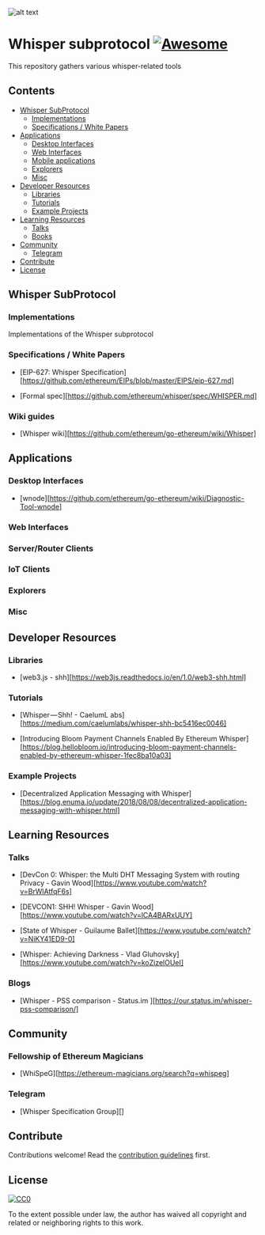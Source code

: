 ![alt text][logo]
# Whisper subprotocol [![Awesome](https://cdn.rawgit.com/sindresorhus/awesome/d7305f38d29fed78fa85652e3a63e154dd8e8829/media/badge.svg)](https://github.com/sindresorhus/awesome)

This repository gathers various whisper-related tools

## Contents

- [Whisper SubProtocol](#whisper-subprotocol)
  - [Implementations](#implementations)
  - [Specifications / White Papers](#specifications--white-papers)
- [Applications](#applications)
  - [Desktop Interfaces](#desktop-interfaces)
  - [Web Interfaces](#web-interfaces)
  - [Mobile applications](#mobile-applications)
  - [Explorers](#explorers)
  - [Misc](#misc)
- [Developer Resources](#developer-resources)
  - [Libraries](#libraries)
  - [Tutorials](#tutorials)
  - [Example Projects](#example-projects)
- [Learning Resources](#learning-resources)
  - [Talks](#talks)
  - [Books](#books)
- [Community](#community)
  - [Telegram](#telegram)
- [Contribute](#contribute)
- [License](#license)


## Whisper SubProtocol

### Implementations

Implementations of the Whisper subprotocol

### Specifications / White Papers

- [EIP-627: Whisper Specification][https://github.com/ethereum/EIPs/blob/master/EIPS/eip-627.md]

- [Formal spec][https://github.com/ethereum/whisper/spec/WHISPER.md]

### Wiki guides

- [Whisper wiki][https://github.com/ethereum/go-ethereum/wiki/Whisper]

## Applications

### Desktop Interfaces

- [wnode][https://github.com/ethereum/go-ethereum/wiki/Diagnostic-Tool-wnode]

### Web Interfaces

### Server/Router Clients

### IoT Clients

### Explorers

### Misc

## Developer Resources

### Libraries

- [web3.js - shh][https://web3js.readthedocs.io/en/1.0/web3-shh.html]

### Tutorials

- [Whisper — Shh! - CaelumL abs][https://medium.com/caelumlabs/whisper-shh-bc5416ec0046]

- [Introducing Bloom Payment Channels Enabled By Ethereum Whisper][https://blog.hellobloom.io/introducing-bloom-payment-channels-enabled-by-ethereum-whisper-1fec8ba10a03]

### Example Projects

- [Decentralized Application Messaging with Whisper][https://blog.enuma.io/update/2018/08/08/decentralized-application-messaging-with-whisper.html]

## Learning Resources

### Talks

- [DevCon 0: Whisper: the Multi DHT Messaging System with routing Privacy  - Gavin Wood][https://www.youtube.com/watch?v=BrWlAtfqF6s]

- [DEVCON1: SHH! Whisper - Gavin Wood][https://www.youtube.com/watch?v=lCA4BARxUUY]

- [State of Whisper - Guilaume Ballet][https://www.youtube.com/watch?v=NiKY41ED9-0]

- [Whisper: Achieving Darkness - Vlad Gluhovsky][https://www.youtube.com/watch?v=koZizelOUeI]

### Blogs

- [Whisper - PSS comparison - Status.im ][https://our.status.im/whisper-pss-comparison/]

## Community

### Fellowship of Ethereum Magicians

- [WhiSpeG][https://ethereum-magicians.org/search?q=whispeg]

### Telegram

- [Whisper Specification Group][]

## Contribute

Contributions welcome! Read the [contribution guidelines](contributing.md) first.

## License

[![CC0](http://mirrors.creativecommons.org/presskit/buttons/88x31/svg/cc-zero.svg)](http://creativecommons.org/publicdomain/zero/1.0)

To the extent possible under law, the author has waived all copyright and
related or neighboring rights to this work.


[logo]:https://github.com/ethereum/whisper/lib/logo.jpg
